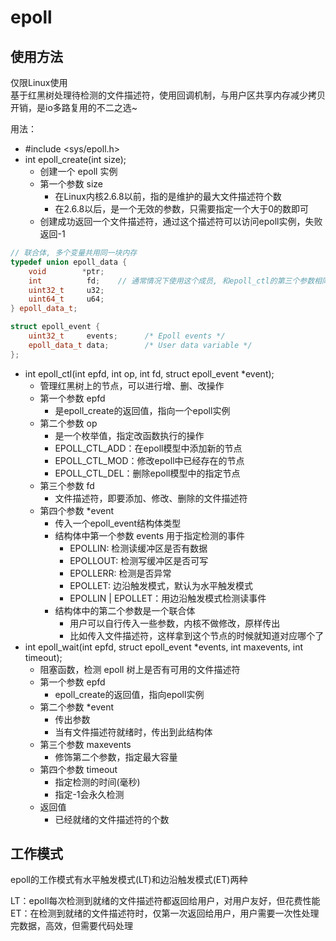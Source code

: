 # epoll

## 使用方法

仅限Linux使用   
基于红黑树处理待检测的文件描述符，使用回调机制，与用户区共享内存减少拷贝开销，是io多路复用的不二之选~

用法：   
* #include <sys/epoll.h>
* int epoll_create(int size);
  * 创建一个 epoll 实例
  * 第一个参数 size
    * 在Linux内核2.6.8以前，指的是维护的最大文件描述符个数
    * 在2.6.8以后，是一个无效的参数，只需要指定一个大于0的数即可
  * 创建成功返回一个文件描述符，通过这个描述符可以访问epoll实例，失败返回-1

```c++
// 联合体, 多个变量共用同一块内存        
typedef union epoll_data {
    void        *ptr;
    int          fd;	// 通常情况下使用这个成员, 和epoll_ctl的第三个参数相同即可
    uint32_t     u32;
    uint64_t     u64;
} epoll_data_t;

struct epoll_event {
    uint32_t     events;      /* Epoll events */
    epoll_data_t data;        /* User data variable */
};
```

* int epoll_ctl(int epfd, int op, int fd, struct epoll_event *event);
  * 管理红黑树上的节点，可以进行增、删、改操作
  * 第一个参数 epfd
    * 是epoll_create的返回值，指向一个epoll实例
  * 第二个参数 op
    * 是一个枚举值，指定改函数执行的操作
    * EPOLL_CTL_ADD：在epoll模型中添加新的节点
    * EPOLL_CTL_MOD：修改epoll中已经存在的节点
    * EPOLL_CTL_DEL：删除epoll模型中的指定节点
  * 第三个参数 fd
    * 文件描述符，即要添加、修改、删除的文件描述符
  * 第四个参数 *event
    * 传入一个epoll_event结构体类型
    * 结构体中第一个参数 events 用于指定检测的事件
      * EPOLLIN: 检测读缓冲区是否有数据
      * EPOLLOUT: 检测写缓冲区是否可写
      * EPOLLERR: 检测是否异常
      * EPOLLET: 边沿触发模式，默认为水平触发模式
      * EPOLLIN | EPOLLET：用边沿触发模式检测读事件
    * 结构体中的第二个参数是一个联合体
      * 用户可以自行传入一些参数，内核不做修改，原样传出
      * 比如传入文件描述符，这样拿到这个节点的时候就知道对应哪个了
* int epoll_wait(int epfd, struct epoll_event *events, int maxevents, int timeout);
  * 阻塞函数，检测 epoll 树上是否有可用的文件描述符
  * 第一个参数 epfd
    * epoll_create的返回值，指向epoll实例
  * 第二个参数 *event
    * 传出参数
    * 当有文件描述符就绪时，传出到此结构体
  * 第三个参数 maxevents
    * 修饰第二个参数，指定最大容量
  * 第四个参数 timeout
    * 指定检测的时间(毫秒)
    * 指定-1会永久检测
  * 返回值
    * 已经就绪的文件描述符的个数

## 工作模式

epoll的工作模式有水平触发模式(LT)和边沿触发模式(ET)两种

LT：epoll每次检测到就绪的文件描述符都返回给用户，对用户友好，但花费性能   
ET：在检测到就绪的文件描述符时，仅第一次返回给用户，用户需要一次性处理完数据，高效，但需要代码处理
